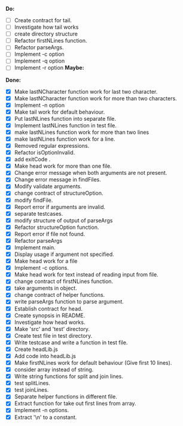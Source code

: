 **Do:**
- [ ] Create contract for tail.
- [ ] Investigate how tail works
- [ ] create directory structure
- [ ] Refactor firstNLines function.
- [ ] Refactor parseArgs.
- [ ] Implement -c option
- [ ] Implement -q option
- [ ] Implement -r option
**Maybe:**

**Done:**
- [x] Make lastNCharacter function work for last two character.
- [x] Make lastNCharacter function work for more than two characters.
- [x] Implement -n option
- [x] Make tail work for default behaviour.
- [x] Put lastNLines function into separate file.
- [x] Implement lastNLines function in test file.
- [x] make lastNLines function work for more than two lines
- [x] make lastNLines function work for a line.
- [x] Removed regular expressions.
- [x] Refactor isOptionInvalid.
- [x] add exitCode .
- [x] Make head work for more than one file.
- [X] Change error message when both arguments are not present.
- [x] Change error message in findFiles.
- [x] Modify validate arguments.
- [x] change contract of structureOption.
- [x] modify findFile.
- [x] Report error if arguments are invalid.
- [x] separate testcases.
- [x] modify structure of output of parseArgs
- [x] Refactor structureOption function.
- [x] Report error if file not found.
- [x] Refactor parseArgs
- [x] Implement main.
- [x] Display usage if argument not specified.
- [x] Make head work for a file
- [x] Implement -c options.
- [x] Make head work for text instead of reading input from file.
- [x] change contract of firstNLines function.
- [x] take arguments in object.
- [x] change contract of helper functions.
- [x] write parseArgs function to parse argument.
- [x] Establish contract for head.
- [x] Create synopsis in README.
- [x] Investigate how head works.
- [x] Make 'src' and 'test' directory.
- [x] Create test file in test directory.
- [x] Write testcase and write a function in test file.
- [x] Create headLib.js
- [x] Add code into headLib.js
- [x] Make firstNLines work for default behaviour (Give first 10 lines).
- [x] consider array instead of string.
- [x] Write string functions for split and join lines.
- [x] test splitLines.
- [x] test joinLines.
- [x] Separate helper functions in different file.
- [x] Extract function for take out first lines from array.
- [x] Implement -n options.
- [x] Extract '\n' to  a constant.
